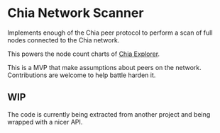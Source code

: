 # Chia Network Scanner

Implements enough of the Chia peer protocol to perform a scan of full nodes connected to the Chia network.

This powers the node count charts of [Chia Explorer](https://www.chiaexplorer.com).

This is a MVP that make assumptions about peers on the network. Contributions are welcome to help battle harden it.

## WIP

The code is currently being extracted from another project and being wrapped with a nicer API.